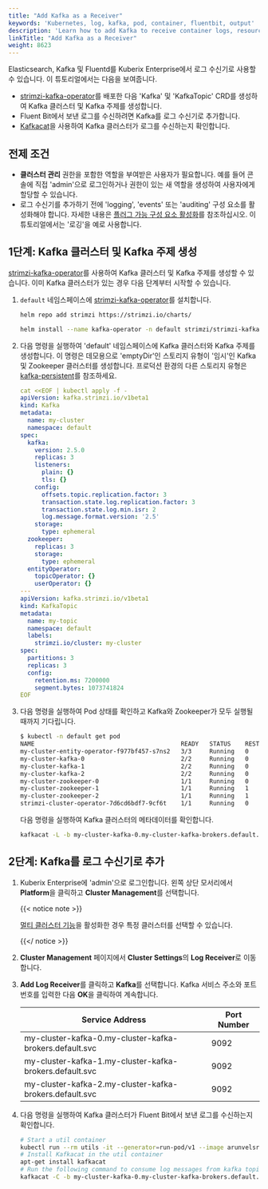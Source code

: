 ```yaml
---
title: "Add Kafka as a Receiver"
keywords: 'Kubernetes, log, kafka, pod, container, fluentbit, output'
description: 'Learn how to add Kafka to receive container logs, resource events, or audit logs.'
linkTitle: "Add Kafka as a Receiver"
weight: 8623
---
```

Elasticsearch, Kafka 및 Fluentd를 Kuberix Enterprise에서 로그 수신기로 사용할 수 있습니다. 이 튜토리얼에서는 다음을 보여줍니다.

- [strimzi-kafka-operator](https://github.com/strimzi/strimzi-kafka-operator)를 배포한 다음 'Kafka' 및 'KafkaTopic' CRD를 생성하여 Kafka 클러스터 및 Kafka 주제를 생성합니다.
- Fluent Bit에서 보낸 로그를 수신하려면 Kafka를 로그 수신기로 추가합니다.
- [Kafkacat](https://github.com/edenhill/kafkacat)을 사용하여 Kafka 클러스터가 로그를 수신하는지 확인합니다.

## 전제 조건

- **클러스터 관리** 권한을 포함한 역할을 부여받은 사용자가 필요합니다. 예를 들어 콘솔에 직접 'admin'으로 로그인하거나 권한이 있는 새 역할을 생성하여 사용자에게 할당할 수 있습니다.
- 로그 수신기를 추가하기 전에 'logging', 'events' 또는 'auditing' 구성 요소를 활성화해야 합니다. 자세한 내용은 [플러그 가능 구성 요소 활성화](../../../../pluggable-components/)를 참조하십시오. 이 튜토리얼에서는 '로깅'을 예로 사용합니다.

## 1단계: Kafka 클러스터 및 Kafka 주제 생성

[strimzi-kafka-operator](https://github.com/strimzi/strimzi-kafka-operator)를 사용하여 Kafka 클러스터 및 Kafka 주제를 생성할 수 있습니다. 이미 Kafka 클러스터가 있는 경우 다음 단계부터 시작할 수 있습니다.

1. `default` 네임스페이스에 [strimzi-kafka-operator](https://github.com/strimzi/strimzi-kafka-operator)를 설치합니다.

    ```bash
    helm repo add strimzi https://strimzi.io/charts/
    ```

    ```bash
    helm install --name kafka-operator -n default strimzi/strimzi-kafka-operator
    ```


2. 다음 명령을 실행하여 'default' 네임스페이스에 Kafka 클러스터와 Kafka 주제를 생성합니다. 이 명령은 데모용으로 'emptyDir'인 스토리지 유형이 '임시'인 Kafka 및 Zookeeper 클러스터를 생성합니다. 프로덕션 환경의 다른 스토리지 유형은 [kafka-persistent](https://github.com/strimzi/strimzi-kafka-operator/blob/0.19.0/examples/kafka/kafka-persistent.yaml)를 참조하세요.

    ```yaml
    cat <<EOF | kubectl apply -f -
    apiVersion: kafka.strimzi.io/v1beta1
    kind: Kafka
    metadata:
      name: my-cluster
      namespace: default
    spec:
      kafka:
        version: 2.5.0
        replicas: 3
        listeners:
          plain: {}
          tls: {}
        config:
          offsets.topic.replication.factor: 3
          transaction.state.log.replication.factor: 3
          transaction.state.log.min.isr: 2
          log.message.format.version: '2.5'
        storage:
          type: ephemeral
      zookeeper:
        replicas: 3
        storage:
          type: ephemeral
      entityOperator:
        topicOperator: {}
        userOperator: {}
    ---
    apiVersion: kafka.strimzi.io/v1beta1
    kind: KafkaTopic
    metadata:
      name: my-topic
      namespace: default
      labels:
        strimzi.io/cluster: my-cluster
    spec:
      partitions: 3
      replicas: 3
      config:
        retention.ms: 7200000
        segment.bytes: 1073741824
    EOF
    ```

3. 다음 명령을 실행하여 Pod 상태를 확인하고 Kafka와 Zookeeper가 모두 실행될 때까지 기다립니다.

    ```bash
    $ kubectl -n default get pod 
    NAME                                         READY   STATUS    RESTARTS   AGE
    my-cluster-entity-operator-f977bf457-s7ns2   3/3     Running   0          69m
    my-cluster-kafka-0                           2/2     Running   0          69m
    my-cluster-kafka-1                           2/2     Running   0          69m
    my-cluster-kafka-2                           2/2     Running   0          69m
    my-cluster-zookeeper-0                       1/1     Running   0          71m
    my-cluster-zookeeper-1                       1/1     Running   1          71m
    my-cluster-zookeeper-2                       1/1     Running   1          71m
    strimzi-cluster-operator-7d6cd6bdf7-9cf6t    1/1     Running   0          104m
    ```

    다음 명령을 실행하여 Kafka 클러스터의 메타데이터를 확인합니다.

    ```bash
    kafkacat -L -b my-cluster-kafka-0.my-cluster-kafka-brokers.default.svc:9092,my-cluster-kafka-1.my-cluster-kafka-brokers.default.svc:9092,my-cluster-kafka-2.my-cluster-kafka-brokers.default.svc:9092
    ```

## 2단계: Kafka를 로그 수신기로 추가

1. Kuberix Enterprise에 'admin'으로 로그인합니다. 왼쪽 상단 모서리에서 **Platform**을 클릭하고 **Cluster Management**를 선택합니다.

    {{< notice note >}}

    [멀티 클러스터 기능](../../../../multicluster-management/)을 활성화한 경우 특정 클러스터를 선택할 수 있습니다.

    {{</ notice >}}

2. **Cluster Management** 페이지에서 **Cluster Settings**의 **Log Receiver**로 이동합니다.

3. **Add Log Receiver**를 클릭하고 **Kafka**를 선택합니다. Kafka 서비스 주소와 포트 번호를 입력한 다음 **OK**을 클릭하여 계속합니다.

   | Service Address                                         | Port Number |
   | ------------------------------------------------------- | ---- |
   | my-cluster-kafka-0.my-cluster-kafka-brokers.default.svc | 9092 |
   | my-cluster-kafka-1.my-cluster-kafka-brokers.default.svc | 9092 |
   | my-cluster-kafka-2.my-cluster-kafka-brokers.default.svc | 9092 |

4. 다음 명령을 실행하여 Kafka 클러스터가 Fluent Bit에서 보낸 로그를 수신하는지 확인합니다.

   ```bash
   # Start a util container
   kubectl run --rm utils -it --generator=run-pod/v1 --image arunvelsriram/utils bash
   # Install Kafkacat in the util container
   apt-get install kafkacat
   # Run the following command to consume log messages from kafka topic: my-topic
   kafkacat -C -b my-cluster-kafka-0.my-cluster-kafka-brokers.default.svc:9092,my-cluster-kafka-1.my-cluster-kafka-brokers.default.svc:9092,my-cluster-kafka-2.my-cluster-kafka-brokers.default.svc:9092 -t my-topic
   ```
   
   

